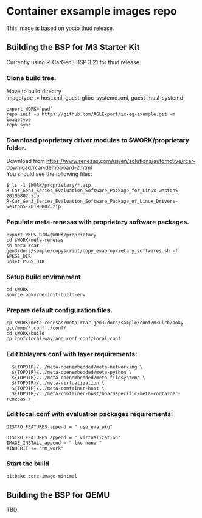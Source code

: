 # Container exsample images repo

This image is based on yocto thud release.  

## Building the BSP for M3 Starter Kit

Currently using R-CarGen3 BSP 3.21 for thud release.  

### Clone build tree.

Move to build directry  
imagetype := host.xml, guest-glibc-systemd.xml, guest-musl-systemd  

	export WORK=`pwd`  
	repo init -u https://github.com/AGLExport/ic-eg-example.git -m imagetype  
	repo sync  

### Download proprietary driver modules to $WORK/proprietary folder.

Download from <https://www.renesas.com/us/en/solutions/automotive/rcar-download/rcar-demoboard-2.html>  
You should see the following files:  

	$ ls -1 $WORK/proprietary/*.zip  
	R-Car_Gen3_Series_Evaluation_Software_Package_for_Linux-weston5-20190802.zip  
	R-Car_Gen3_Series_Evaluation_Software_Package_of_Linux_Drivers-weston5-20190802.zip  


### Populate meta-renesas with proprietary software packages.

	export PKGS_DIR=$WORK/proprietary  
	cd $WORK/meta-renesas  
	sh meta-rcar-gen3/docs/sample/copyscript/copy_evaproprietary_softwares.sh -f $PKGS_DIR  
	unset PKGS_DIR  


### Setup build environment

	cd $WORK  
	source poky/oe-init-build-env  

### Prepare default configuration files.  

	cp $WORK/meta-renesas/meta-rcar-gen3/docs/sample/conf/m3ulcb/poky-gcc/mmp/*.conf ./conf/  
	cd $WORK/build  
	cp conf/local-wayland.conf conf/local.conf  

### Edit bblayers.conf with layer requirements:

	  ${TOPDIR}/../meta-openembedded/meta-networking \  
	  ${TOPDIR}/../meta-openembedded/meta-python \  
	  ${TOPDIR}/../meta-openembedded/meta-filesystems \  
	  ${TOPDIR}/../meta-virtualization \  
	  ${TOPDIR}/../meta-container-host \  
	  ${TOPDIR}/../meta-container-host/boardspecific/meta-container-renesas \  


### Edit local.conf with evaluation packages requirements:

	DISTRO_FEATURES_append = " use_eva_pkg"  
	
	DISTRO_FEATURES_append = " virtualization"  
	IMAGE_INSTALL_append = " lxc nano "  
	#INHERIT += "rm_work"  

### Start the build

	bitbake core-image-minimal  



## Building the BSP for QEMU

TBD


